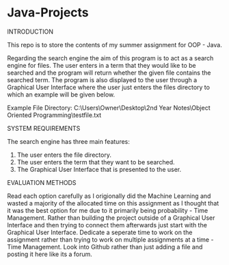 # Java-Projects
INTRODUCTION

This repo is to store the contents of my summer assignment for OOP - Java.

Regarding the search engine the aim of this program is to act as a search engine for files. The user enters in a term that they would like to be searched and the program will return whether the given file contains the searched term. The program is also displayed to the user through a Graphical User Interface where the user just enters the files directory to which an example will be given below.

Example File Directory: C:\Users\Owner\Desktop\2nd Year Notes\Object Oriented Programming\testfile.txt

SYSTEM REQUIREMENTS

The search engine has three main features:
1.	The user enters the file directory.
2.	The user enters the term that they want to be searched.
3.	The Graphical User Interface that is presented to the user.

EVALUATION METHODS

Read each option carefully as I origionally did the Machine Learning and wasted a majority of the allocated time on this assignment as I thought that it was the best option for me due to it primarily being probability - Time Management.
Rather than building the project outside of a Graphical User Interface and then trying to connect them afterwards just start with the Graphical User Interface.
Dedicate a seperate time to work on the assignment rather than trying to work on multiple assignments at a time - Time Management.
Look into Github rather than just adding a file and posting it here like its a forum.



